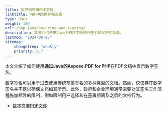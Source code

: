 ```yaml
---
title: 保护和签署PDF文档
linktitle: PDF中的保护和签署
type: docs
weight: 150
url: /php-java/securing-and-signing/
description: 本节介绍使用Java对PDF文档进行签名和保护的功能。
lastmod: "2024-06-05"
sitemap:
    changefreq: "weekly"
    priority: 0.7
---
```


本文介绍了如何使用**通过Java的Aspose.PDF for PHP**在PDF文档中表示数字签名。

数字签名可以用于过去使用传统笔墨签名的多种类型的文档。然而，仅仅存在数字签名并不足以确保文档如其所示。此外，政府和企业环境通常需要对其签名工作流程施加额外的限制，例如限制用户选择和在签署期间及之后的文档行为。

- [数字签署PDF文件](/pdf/php-java/digitally-sign-pdf-file/)